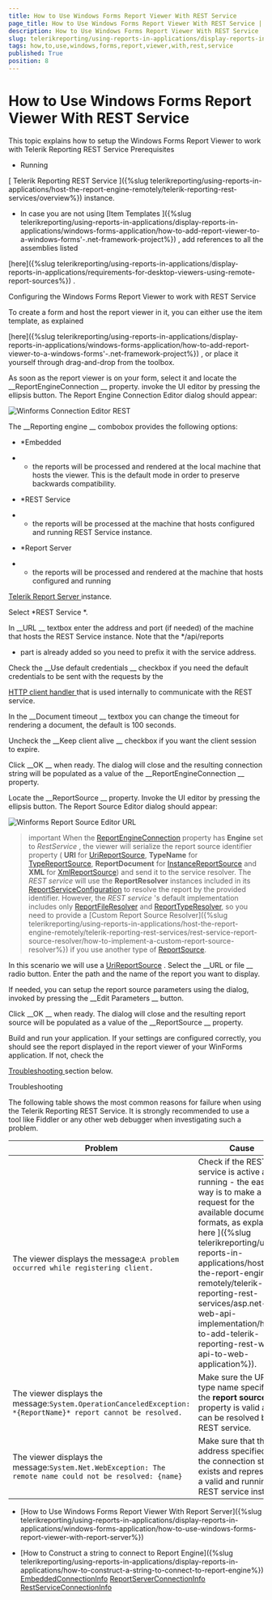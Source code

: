 ```yaml
---
title: How to Use Windows Forms Report Viewer With REST Service
page_title: How to Use Windows Forms Report Viewer With REST Service | for Telerik Reporting Documentation
description: How to Use Windows Forms Report Viewer With REST Service
slug: telerikreporting/using-reports-in-applications/display-reports-in-applications/windows-forms-application/how-to-use-windows-forms-report-viewer-with-rest-service
tags: how,to,use,windows,forms,report,viewer,with,rest,service
published: True
position: 8
---
```


# How to Use Windows Forms Report Viewer With REST Service



This topic explains how to setup the Windows Forms Report Viewer to work with Telerik Reporting REST Service
Prerequisites


* Running
              
[ Telerik Reporting REST Service ]({%slug telerikreporting/using-reports-in-applications/host-the-report-engine-remotely/telerik-reporting-rest-services/overview%})
 instance.
            


* In case you are not using 
[Item Templates ]({%slug telerikreporting/using-reports-in-applications/display-reports-in-applications/windows-forms-application/how-to-add-report-viewer-to-a-windows-forms'-.net-framework-project%})
,
              add references to all the assemblies listed 
              
[here]({%slug telerikreporting/using-reports-in-applications/display-reports-in-applications/requirements-for-desktop-viewers-using-remote-report-sources%})
.
            
Configuring the Windows Forms Report Viewer to work with REST Service


To create a form and host the report viewer in it, you can either use the item template, as explained
                  
[here]({%slug telerikreporting/using-reports-in-applications/display-reports-in-applications/windows-forms-application/how-to-add-report-viewer-to-a-windows-forms'-.net-framework-project%})
, or place it yourself through drag-and-drop from the toolbox.
                


As soon as the report viewer is on your form, select it and locate the 
__ReportEngineConnection
__ property.
                  invoke the UI editor by pressing the ellipsis button. The Report Engine Connection Editor dialog should appear:
                
  
  ![Winforms Connection Editor REST](images/WinformsConnectionEditor_REST.png)

The 
__Reporting engine
__ combobox provides the following options:
                


* *Embedded
* - the reports will be processed and rendered at the local machine that hosts the viewer. This is the default mode in order to preserve backwards compatibility.
                    


* *REST Service
* - the reports will be processed at the machine that hosts configured and running REST Service instance.
                    


* *Report Server
* - the reports will be processed and rendered at the machine that hosts configured and running
                      
[Telerik Report Server 
](http://docs.telerik.com/report-server/introduction
) instance.
                    


Select 
*REST Service
*.
                


In 
__URL
__ textbox enter the address and port (if needed) of the machine that hosts the REST Service instance.
                  Note that the 
*/api/reports
* part is already added so you need to prefix it with the service address.
                


Check the 
__Use default credentials
__ checkbox if you need the default credentials to be sent with the requests by the
                  
[HTTP client handler 
](https://msdn.microsoft.com/query/dev14.query?appId=Dev14IDEF1&l&EN-US&k=k(System.Net.Http.HttpClientHandler.UseDefaultCredentials)
)                  that is used internally to communicate with the REST service.
                


In the 
__Document timeout
__ textbox you can change the timeout for rendering a document, the default is 100 seconds.
                


Uncheck the 
__Keep client alive
__ checkbox if you want the client session to expire.
                


Click 
__OK
__ when ready. The dialog will close and the resulting connection string will be populated as a value of the 
__ReportEngineConnection
__ property.
                


Locate the 
__ReportSource
__ property. Invoke the UI editor by pressing the ellipsis button. The Report Source Editor dialog should appear:
                
  
  ![Winforms Report Source Editor URL](images/WinformsReportSourceEditor_URL.png)

>important When the                    [ReportEngineConnection](/reporting/api/Telerik.ReportViewer.WinForms.ReportViewerBase#Telerik_ReportViewer_WinForms_ReportViewerBase_ReportEngineConnection)                    property has  __Engine__  set to  *RestService* ,                    the viewer will serialize the report source identifier property                    ( __URI__  for                    [UriReportSource](/reporting/api/Telerik.Reporting.UriReportSource),                     __TypeName__  for                    [TypeReportSource](/reporting/api/Telerik.Reporting.TypeReportSource),                     __ReportDocument__  for                    [InstanceReportSource](/reporting/api/Telerik.Reporting.InstanceReportSource) and                     __XML__  for                    [XmlReportSource](/reporting/api/Telerik.Reporting.XmlReportSource)) and send it to the service resolver.                  The  *REST service*  will use the  __ReportResolver__  instances included in its                    [ReportServiceConfiguration](/reporting/api/Telerik.Reporting.Service.ReportServiceConfiguration) to resolve the report by the provided identifier.                    However, the  *REST service* 's default implementation includes only                    [ReportFileResolver](/reporting/api/Telerik.Reporting.Service.ReportFileResolver) and                    [ReportTypeResolver](/reporting/api/Telerik.Reporting.Service.ReportTypeResolver),                    so you need to provide a                    [Custom Report Source Resolver]({%slug telerikreporting/using-reports-in-applications/host-the-report-engine-remotely/telerik-reporting-rest-services/rest-service-report-source-resolver/how-to-implement-a-custom-report-source-resolver%}) if you use another type of                    [ReportSource](/reporting/api/Telerik.Reporting.ReportSource).                  


In this scenario we will use a 
[UriReportSource](/reporting/api/Telerik.Reporting.UriReportSource)
.
                  Select the 
__URL or file
__ radio button. Enter the path and the name of the report you want to display.
                


If needed, you can setup the report source parameters using the dialog, invoked by pressing the 
__Edit Parameters
__ button.
                


Click 
__OK
__ when ready. The dialog will close and the resulting report source will be populated as a value of the 
__ReportSource
__ property.
                


Build and run your application. If your settings are configured correctly, you should see the report displayed in the report viewer of your WinForms application.
                  If not, check the
                  
[Troubleshooting
](#Troubleshooting) section below.
                
Troubleshooting


The following table shows the most common reasons for failure when using the Telerik Reporting REST Service. It is strongly recommended to use a tool like
          Fiddler or any other web debugger when investigating such a problem.
        



| Problem | Cause |
| ------ | ------ |
|The viewer displays the message:`A problem occurred while registering client.`|Check if the REST service is active and running - the easiest way is to make a request for the available document formats, as explained[ here ]({%slug telerikreporting/using-reports-in-applications/host-the-report-engine-remotely/telerik-reporting-rest-services/asp.net-web-api-implementation/how-to-add-telerik-reporting-rest-web-api-to-web-application%}).|
|The viewer displays the message:`System.OperationCanceledException: *{ReportName}* report cannot be resolved.`|Make sure the URL or type name specified in the __report source__ property is valid and can be resolved by the REST service.|
|The viewer displays the message:`System.Net.WebException: The remote name could not be resolved: {name}`|Make sure that the address specified in the connection string exists and represents a valid and running REST service instance|




 * [How to Use Windows Forms Report Viewer With Report Server]({%slug telerikreporting/using-reports-in-applications/display-reports-in-applications/windows-forms-application/how-to-use-windows-forms-report-viewer-with-report-server%})


 * [How to Construct a string to connect to Report Engine]({%slug telerikreporting/using-reports-in-applications/display-reports-in-applications/how-to-construct-a-string-to-connect-to-report-engine%})
[EmbeddedConnectionInfo](/reporting/api/Telerik.ReportViewer.Common.EmbeddedConnectionInfo)
[ReportServerConnectionInfo](/reporting/api/Telerik.ReportViewer.Common.ReportServerConnectionInfo)
[RestServiceConnectionInfo](/reporting/api/Telerik.ReportViewer.Common.RestServiceConnectionInfo)

